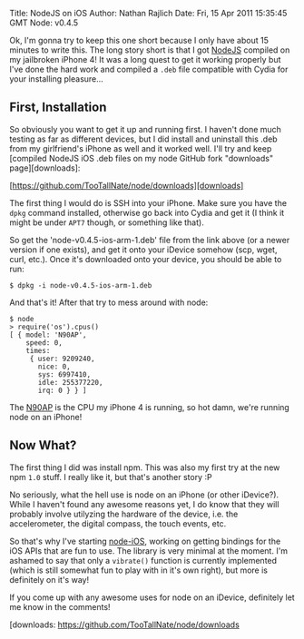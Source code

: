 Title: NodeJS on iOS
Author: Nathan Rajlich
Date: Fri, 15 Apr 2011 15:35:45 GMT
Node: v0.4.5



Ok, I'm gonna try to keep this one short because I only have about 15 minutes to write
this. The long story short is that I got [NodeJS][] compiled on my jailbroken iPhone 4!
It was a long quest to get it working properly but I've done the hard work and
compiled a `.deb` file compatible with Cydia for your installing pleasure...


## First, Installation

So obviously you want to get it up and running first. I haven't done much testing
as far as different devices, but I did install and uninstall this .deb from my
girlfriend's iPhone as well and it worked well. I'll try and keep [compiled NodeJS
iOS .deb files on my node GitHub fork "downloads" page][downloads]:

[https://github.com/TooTallNate/node/downloads][downloads]

The first thing I would do is SSH into your iPhone. Make sure you have the `dpkg`
command installed, otherwise go back into Cydia and get it (I think it might be under
`APT7` though, or something like that).

So get the 'node-v0.4.5-ios-arm-1.deb' file from the link above (or a newer version if
one exists), and get it onto your iDevice somehow (scp, wget, curl, etc.). Once it's
downloaded onto your device, you should be able to run:

    $ dpkg -i node-v0.4.5-ios-arm-1.deb

And that's it! After that try to mess around with node:

    $ node
    > require('os').cpus()
    [ { model: 'N90AP',
        speed: 0,
        times: 
         { user: 9209240,
           nice: 0,
           sys: 6997410,
           idle: 255377220,
           irq: 0 } } ]

The [N90AP][] is the CPU my iPhone 4 is running, so hot damn, we're running node on
an iPhone!


## Now What?

The first thing I did was install npm. This was also my first try at the new npm `1.0`
stuff. I really like it, but that's another story :P

No seriously, what the hell use is node on an iPhone (or other iDevice?). While I
haven't found any awesome reasons yet, I do know that they will probably involve utilyzing
the hardware of the device, i.e. the accelerometer, the digital compass, the touch events,
etc.

So that's why I've starting [node-iOS][], working on getting bindings for the iOS
APIs that are fun to use. The library is very minimal at the moment. I'm ashamed to say
that only a `vibrate()` function is currently implemented (which is still somewhat fun
to play with in it's own right), but more is definitely on it's way!

If you come up with any awesome uses for node on an iDevice, definitely let me know in the comments!


[N90AP]: http://theiphonewiki.com/wiki/index.php?title=N90ap
[node-iOS]: https://github.com/TooTallNate/node-iOS
[NodeJS]: http://nodejs.org
[downloads: https://github.com/TooTallNate/node/downloads
